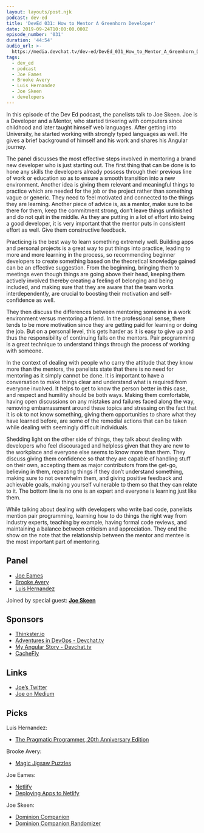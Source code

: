 ```yaml
---
layout: layouts/post.njk
podcast: dev-ed
title: 'DevEd 031: How to Mentor A Greenhorn Developer'
date: 2019-09-24T10:00:00.000Z
episode_number: '031'
duration: '44:54'
audio_url: >-
  https://media.devchat.tv/dev-ed/DevEd_031_How_to_Mentor_A_Greenhorn_Developer.mp3
tags:
  - dev_ed
  - podcast
  - Joe Eames
  - Brooke Avery
  - Luis Hernandez
  - Joe Skeen
  - developers
---
```

In this episode of the Dev Ed podcast, the panelists talk to Joe Skeen. Joe is a Developer and a Mentor, who started tinkering with computers since childhood and later taught himself web languages. After getting into University, he started working with strongly typed languages as well. He gives a brief background of himself and his work and shares his Angular journey.

The panel discusses the most effective steps involved in mentoring a brand new developer who is just starting out. The first thing that can be done is to hone any skills the developers already possess through their previous line of work or education so as to ensure a smooth transition into a new environment. Another idea is giving them relevant and meaningful things to practice which are needed for the job or the project rather than something vague or generic. They need to feel motivated and connected to the things they are learning. Another piece of advice is, as a mentor, make sure to be there for them, keep the commitment strong, don’t leave things unfinished and do not quit in the middle. As they are putting in a lot of effort into being a good developer, it is very important that the mentor puts in consistent effort as well. Give them constructive feedback.

Practicing is the best way to learn something extremely well. Building apps and personal projects is a great way to put things into practice, leading to more and more learning in the process, so recommending beginner developers to create something based on the theoretical knowledge gained can be an effective suggestion. From the beginning, bringing them to meetings even though things are going above their head, keeping them actively involved thereby creating a feeling of belonging and being included, and making sure that they are aware that the team works interdependently, are crucial to boosting their motivation and self-confidence as well.

They then discuss the differences between mentoring someone in a work environment versus mentoring a friend. In the professional sense, there tends to be more motivation since they are getting paid for learning or doing the job. But on a personal level, this gets harder as it is easy to give up and thus the responsibility of continuing falls on the mentors. Pair programming is a great technique to understand things through the process of working with someone. 

In the context of dealing with people who carry the attitude that they know more than the mentors, the panelists state that there is no need for mentoring as it simply cannot be done. It is important to have a conversation to make things clear and understand what is required from everyone involved. It helps to get to know the person better in this case, and respect and humility should be both ways. Making them comfortable, having open discussions on any mistakes and failures faced along the way, removing embarrassment around these topics and stressing on the fact that it is ok to not know something, giving them opportunities to share what they have learned before, are some of the remedial actions that can be taken while dealing with seemingly difficult individuals. 

Shedding light on the other side of things, they talk about dealing with developers who feel discouraged and helpless given that they are new to the workplace and everyone else seems to know more than them. They discuss giving them confidence so that they are capable of handling stuff on their own, accepting them as major contributors from the get-go, believing in them, repeating things if they don’t understand something, making sure to not overwhelm them, and giving positive feedback and achievable goals, making yourself vulnerable to them so that they can relate to it. The bottom line is no one is an expert and everyone is learning just like them. 

While talking about dealing with developers who write bad code, panelists mention pair programming, learning how to do things the right way from industry experts, teaching by example, having formal code reviews, and maintaining a balance between criticism and appreciation. They end the show on the note that the relationship between the mentor and mentee is the most important part of mentoring.

## Panel

* [Joe Eames](https://thinkster.io/)
* [Brooke Avery](https://thinkster.io/)
* [Luis Hernandez](https://lambdaschool.com/about)

Joined by special guest: [**Joe Skeen**](https://www.linkedin.com/in/josephskeenjr)

## Sponsors

* [Thinkster.io](https://thinkster.io/)
* [Adventures in DevOps - Devchat.tv](https://devchat.tv/adventures-in-devops/)
* [My Angular Story - Devchat.tv](https://devchat.tv/my-angular-story/)
* [CacheFly](https://www.cachefly.com/)

## Links

* [Joe’s Twitter](https://twitter.com/joeskeenjr)
* [Joe on Medium](https://medium.com/@joeskeen)

## Picks

 Luis Hernandez:

* [The Pragmatic Programmer, 20th Anniversary Edition](https://pragprog.com/book/tpp20/the-pragmatic-programmer-20th-anniversary-edition)

Brooke Avery:

* [Magic Jigsaw Puzzles](https://magicpuzzles.net/)

Joe Eames:

* [Netlify](https://www.netlify.com/)
* [Deploying Apps to Netlify](https://thinkster.io/tutorials/deploying-apps-to-netlify)

Joe Skeen:

* [Dominion Companion](https://github.com/joeskeen/dominion-companion)
* [Dominion Companion Randomizer](https://joeskeen.github.io/dominion-companion)
